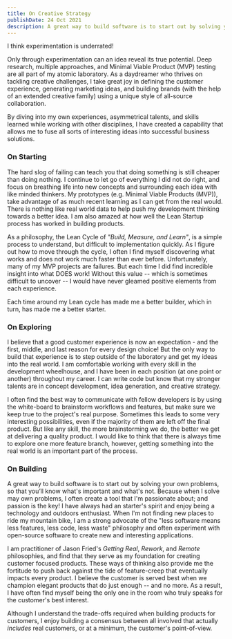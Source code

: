 ```yaml
---
title: On Creative Strategy
publishDate: 24 Oct 2021
description: A great way to build software is to start out by solving your own problems.
---
```


I think experimentation is underrated!

Only through experimentation can an idea reveal its true potential. Deep research, multiple approaches, and Minimal Viable Product (MVP) testing are all part of my atomic laboratory. As a daydreamer who thrives on tackling creative challenges, I take great joy in defining the customer experience, generating marketing ideas, and building brands (with the help of an extended creative family) using a unique style of all-source collaboration.

By diving into my own experiences, asymmetrical talents, and skills learned while working with other disciplines, I have created a capability that allows me to fuse all sorts of interesting ideas into successful business solutions.

### On Starting

The hard slog of failing can teach you that doing something is still cheaper than doing nothing. I continue to let go of everything I did not do right, and focus on breathing life into new concepts and surrounding each idea with like minded thinkers. My prototypes (e.g. Minimal Viable Products (MVP)), take advantage of as much recent learning as I can get from the real would. There is nothing like real world data to help push my development thinking towards a better idea. I am also amazed at how well the Lean Startup process has worked in building products.

As a philosophy, the Lean Cycle of _"Build, Measure, and Learn"_, is a simple process to understand, but difficult to implementation quickly. As I figure out how to move through the cycle, I often I find myself discovering what works and does not work much faster than ever before. Unfortunately, many of my MVP projects are failures. But each time I did find incredible insight into what DOES work! Without this value -- which is sometimes difficult to uncover -- I would have never gleamed positive elements from each experience.

Each time around my Lean cycle has made me a better builder, which in turn, has made me a better starter.

### On Exploring

I believe that a good customer experience is now an expectation - and the first, middle, and last reason for every design choice! But the only way to build that experience is to step outside of the laboratory and get my ideas into the real world. I am comfortable working with every skill in the development wheelhouse, and I have been in each position (at one point or another) throughout my career. I can write code but know that my stronger talents are in concept development, idea generation, and creative strategy.

I often find the best way to communicate with fellow developers is by using the white-board to brainstorm workflows and features, but make sure we keep true to the project's real purpose. Sometimes this leads to some very interesting possibilities, even if the majority of them are left off the final product. But like any skill, the more brainstorming we do, the better we get at delivering a quality product. I would like to think that there is always time to explore one more feature branch, however, getting something into the real world is an important part of the process.

### On Building

A great way to build software is to start out by solving your own problems, so that you’ll know what's important and what's not. Because when I solve may own problems, I often create a tool that I'm passionate about; and passion is the key! I have always had an starter's spirit and enjoy being a technology and outdoors enthusiast. When I'm not finding new places to ride my mountain bike, I am a strong advocate of the "less software means less features, less code, less waste" philosophy and often experiment with open-source software to create new and interesting applications.

I am practitioner of Jason Fried's _Getting Real_, _Rework_, and _Remote_ philosophies, and find that they serve as my foundation for creating customer focused products. These ways of thinking also provide me the fortitude to push back against the tide of feature-creep that eventually impacts every product. I believe the customer is served best when we champion elegant products that do just enough -- and no more. As a result, I have often find myself being the only one in the room who truly speaks for the customer's best interest.

Although I understand the trade-offs required when building products for customers, I enjoy building a consensus between all involved that actually _includes_ real customers, or at a minimum, the customer's point-of-view.
